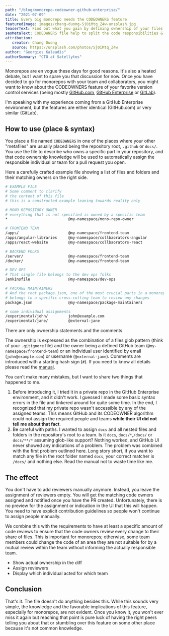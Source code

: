 ```yaml
---
path: "/blog/monorepo-codeowner-github-enterprise/"
date: "2021-07-09"
title: Every big monorepo needs the CODEOWNERS feature
featuredImage: images/chang-duong-Sj0iMtq_Z4w-unsplash.jpg
teaserText: Find out what you gain by defining ownership of your files.
seoMetaText: CODEOWNERS file help to split the code responsibilities & ownership in a monorepo.
attribution:
   creator: Chang Duong
   source: https://unsplash.com/photos/Sj0iMtq_Z4w
author: "Georgios Kaleadis"
authorSummary: "CTO at Satellytes"
---
```



Monorepos are en vogue these days for good reasons. It's also a heated debate, but I want to spare you that discussion for now. Once you have decided to go for monorepos with your team and collaborators, you might want to know about the CODEOWNERS feature of your favorite version control services (being mostly [GitHub.com](https://docs.github.com/en/github/creating-cloning-and-archiving-repositories/creating-a-repository-on-github/about-code-owners), [GitHub Enterprise](https://docs.github.com/en/enterprise-server@3.1/github/creating-cloning-and-archiving-repositories/creating-a-repository-on-github/about-code-owners) or [GitLab](https://docs.gitlab.com/ee/user/project/code_owners.html)).

<!-- stop excerpt -->

I'm speaking with my experience coming from a GitHub Enterprise environment, but the features are either identical (GitHub.com) or very similar (GitLab).

## How to use (place & syntax)
You place a file named `CODEOWNERS` in one of the places where your other "metafiles" are usually placed being the repository root, `.github` or `docs/`. You use the file to describe who owns a specific part in your repository, and that code ownership knowledge will be used to automatically assign the responsible individual or team for a pull request you open.

Here a carefully crafted example file showing a list of files and folders and their matching owners on the right side.

```bash
# EXAMPLE FILE
# Some comment to clarify
# the content of this file
# this is a constructed example leaning towards reality only

# MONO REPOSITORY OWNER
# everything that is not specified is owned by a specific team
*							@my-namespace/mono-repo-owner

# FRONTEND TEAM
/apps/						@my-namespace/frontend-team
/apps/angular-libraries		@my-namespace/collbaorators-angular
/apps/react-website			@my-namespace/collbaorators-react

# BACKEND FOLKS
/server/					@my-namespace/frontend-team
/docker/					@my-namespace/frontend-team

# DEV OPS
# That single file belongs to the dev ops folks
Jenkinsfile					@my-namespace/dev-ops

# PACKAGE MAINTAINERS
# And the root package.json, one of the most crucial parts in a monorepo
# belongs to a specific cross-cutting team to review any changes
package.json				@my-namespace/package-maintainers

# some individual assignments
/experimental/john/			john@example.com
/experimental/jane/			@external-jane
```

There are only ownership statements and the comments.

The ownership is expressed as the combination of a files glob pattern (think of your `.gitignore` file) and the owner being a defined GitHub team (`@my-namespace/frontend-team`) or an individual user identified by email (`john@example.com`) or username (`@external-jane`). Comments are introduced with a starting hash sign (`#`).  If you need to know all details please read the [manual](https://docs.github.com/en/github/creating-cloning-and-archiving-repositories/creating-a-repository-on-github/about-code-owners).

You can't make many mistakes, but I want to share two things that happened to me.

1. Before introducing it, I tried it in a private repo in the GitHub Enterprise environment, and it didn't work. I guessed I made some basic syntax errors in the file and tinkered around for quite some time. In the end, I recognized that my private repo wasn't accessible by any of the assigned teams. This means GitHub and its CODEOWNER algorithm could not assign the required people and teams **while their UI did not tell me about that fact**.
2. Be careful with paths. I wanted to assign `docs` and all nested files and folders in the repository's root to a team.
   Is it `docs`, `docs/*`,`/docs/` or `docs/**/*` assuming glob-like support? Nothing worked, and GitHub UI never showed any indications of a problem. The problem was combined with the first problem outlined here. Long story short, if you want to match any file in the root folder named `docs`, your correct matcher is `/docs/` and nothing else. Read the manual not to waste time like me.

## The effect

You don't have to add reviewers manually anymore. Instead, you leave the assignment of reviewers empty. You will get the matching code owners assigned and notified once you have the PR created. Unfortunately, there is no preview for the assignment or indication in the UI that this will happen. You need to have explicit contribution guidelines so people won't continue to assign people manually.

We combine this with the requirements to have at least a specific amount of code reviews to ensure that the code owners review every change to their share of files. This is important for monorepos; otherwise, some team members could change the code of an area they are not suitable for by a mutual review within the team without informing the actually responsible team.

- Show actual ownership in the diff
- Assign reviewers
- Display which individual acted for which team

## Conclusion

That's it. The file doesn't do anything besides this. While this sounds very simple, the knowledge and the favorable implications of this feature, especially for monorepos, are not evident.
Once you know it, you won't ever miss it again but reaching that point is pure luck of having the right peers telling you about that or stumbling over this feature on some other place because it's not common knowledge.
